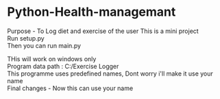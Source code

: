 # Python-Health-managemant
Purpose - To Log diet and exercise of the user
This is a mini project <br>
Run setup.py <br>
Then you can run main.py <br>

THis will work on windows only <br>
Program data path : C:/Exercise Logger <br>
This programme uses predefined names, Dont worry i'll make it use your name<br>
Final changes - Now this can use your name

